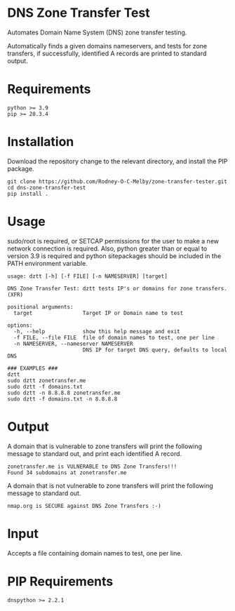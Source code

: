 # DNS Zone Transfer Test
Automates Domain Name System (DNS) zone transfer testing. 

Automatically finds a given domains nameservers, and 
tests for zone transfers, if successfully, identified A records are printed to standard output.

# Requirements
```
python >= 3.9
pip >= 20.3.4
```

# Installation
Download the repository change to the relevant directory, and install the PIP package.
```
git clone https://github.com/Rodney-O-C-Melby/zone-transfer-tester.git  
cd dns-zone-transfer-test
pip install .
```  
  
# Usage  
sudo/root is required, or SETCAP permissions for the user to make a new network connection is required. 
Also, python greater than or equal to version 3.9 is required and python sitepackages should be included in 
the PATH environment variable.  
```
usage: dztt [-h] [-f FILE] [-n NAMESERVER] [target]

DNS Zone Transfer Test: dztt tests IP's or domains for zone transfers. (XFR)

positional arguments:
  target                Target IP or Domain name to test

options:
  -h, --help            show this help message and exit
  -f FILE, --file FILE  file of domain names to test, one per line
  -n NAMESERVER, --nameserver NAMESERVER
                        DNS IP for target DNS query, defaults to local DNS

### EXAMPLES ###
dztt  
sudo dztt zonetransfer.me
sudo dztt -f domains.txt  
sudo dztt -n 8.8.8.8 zonetransfer.me  
sudo dztt -f domains.txt -n 8.8.8.8
```  
# Output
A domain that is vulnerable to zone transfers will print the following message to standard out, and print each 
identified A record.
``` 
zonetransfer.me is VULNERABLE to DNS Zone Transfers!!!  
Found 34 subdomains at zonetransfer.me  
``` 
A domain that is not vulnerable to zone transfers will print the following message to standard out.
``` 
nmap.org is SECURE against DNS Zone Transfers :-)  
```

# Input
Accepts a file containing domain names to test, one per line.

# PIP Requirements
```
dnspython >= 2.2.1
```